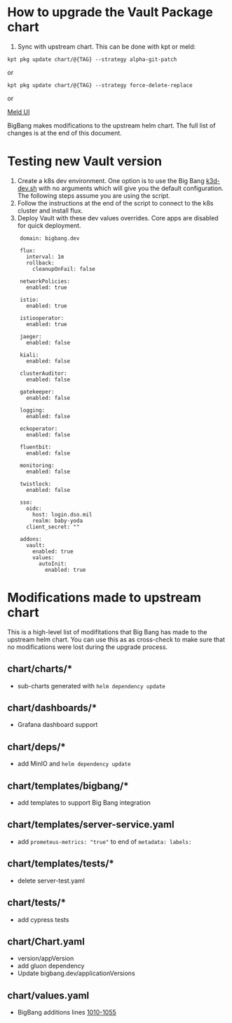 # How to upgrade the Vault Package chart

1. Sync with upstream chart. This can be done with kpt or meld:
```
kpt pkg update chart/@{TAG} --strategy alpha-git-patch
```
or
```
kpt pkg update chart/@{TAG} --strategy force-delete-replace
```
or

[Meld UI](https://meldmerge.org/)

BigBang makes modifications to the upstream helm chart. The full list of changes is at the end of  this document.  

# Testing new Vault version
1. Create a k8s dev environment. One option is to use the Big Bang [k3d-dev.sh](https://repo1.dso.mil/platform-one/big-bang/bigbang/-/tree/master/docs/developer/scripts) with no arguments which will give you the default configuration. The following steps assume you are using the script.
1. Follow the instructions at the end of the script to connect to the k8s cluster and install flux.
1. Deploy Vault with these dev values overrides. Core apps are disabled for quick deployment.
```
    domain: bigbang.dev

    flux:
      interval: 1m
      rollback:
        cleanupOnFail: false

    networkPolicies:
      enabled: true

    istio:
      enabled: true

    istiooperator:
      enabled: true

    jaeger:
      enabled: false

    kiali:
      enabled: false

    clusterAuditor:
      enabled: false

    gatekeeper:
      enabled: false

    logging:
      enabled: false

    eckoperator:
      enabled: false

    fluentbit:
      enabled: false

    monitoring:
      enabled: false

    twistlock:
      enabled: false

    sso:
      oidc:
        host: login.dso.mil
        realm: baby-yoda
      client_secret: ""

    addons:
      vault:
        enabled: true
        values: 
          autoInit:
            enabled: true 
```            

# Modifications made to upstream chart
This is a high-level list of modifitations that Big Bang has made to the upstream helm chart. You can use this as as cross-check to make sure that no modifications were lost during the upgrade process.

## chart/charts/*   
- sub-charts generated with `helm dependency update`
## chart/dashboards/*
- Grafana dashboard support
## chart/deps/*
- add MinIO and `helm dependency update`
## chart/templates/bigbang/*
- add templates to support Big Bang integration
## chart/templates/server-service.yaml
- add `prometeus-metrics: "true"` to end of `metadata: labels:`
## chart/templates/tests/*
- delete server-test.yaml
## chart/tests/*
- add cypress tests
## chart/Chart.yaml
- version/appVersion
- add gluon dependency
- Update bigbang.dev/applicationVersions
## chart/values.yaml
- BigBang additions lines [1010-1055](https://repo1.dso.mil/platform-one/big-bang/apps/sandbox/vault/-/blob/renovate/ironbank/chart/values.yaml#L1010-1055)
